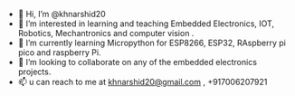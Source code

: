 - 👋 Hi, I’m @khnarshid20
- 👀 I’m interested in learning and teaching Embedded Electronics, IOT, Robotics, Mechantronics and computer vision .
- 🌱 I’m currently learning Micropython for ESP8266, ESP32, RAspberry pi pico and raspberry Pi. 
- 💞️ I’m looking to collaborate on any of the embedded electronics projects.
- 📫 u can reach to me at khnarshid20@gmail.com , +917006207921

<!---
khnarshid20/khnarshid20 is a ✨ special ✨ repository because its `README.md` (this file) appears on your GitHub profile.
You can click the Preview link to take a look at your changes.
--->

